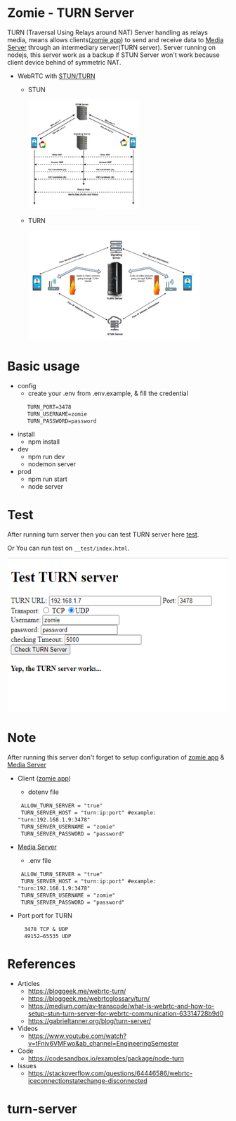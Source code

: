 # Zomie - TURN Server

TURN (Traversal Using Relays around NAT) Server handling as relays media, means allows clients(<a href="https://github.com/Mamena2020/zomie-app">zomie app</a>) to send and receive data to <a href="https://github.com/Mamena2020/zomie-server"> Media Server</a> through an intermediary server(TURN server).
Server running on nodejs, this server work as a backup if STUN Server won't work because client device behind of symmetric NAT.

- WebRTC with <a href="https://medium.com/av-transcode/what-is-webrtc-and-how-to-setup-stun-turn-server-for-webrtc-communication-63314728b9d0">STUN/TURN</a>

   - STUN

     <img src="public/img/stun.png" height="250">

   - TURN

     <img src="public/img/turn.png" height="250">

# Basic usage

- config
  - create your .env from .env.example, & fill the credential
  ```
     TURN_PORT=3478
     TURN_USERNAME=zomie
     TURN_PASSWORD=password
  ```
- install
  - npm install
- dev
  - npm run dev
  - nodemon server
- prod
  - npm run start
  - node server

# Test

After running turn server then you can test TURN server here <a href="https://webrtc.github.io/samples/src/content/peerconnection/trickle-ice/">test</a>. 

Or You can run test on `__test/index.html`.

<img src="public/img/test.png" height="350">



# Note

After running this server don't forget to setup configuration of <a href="https://github.com/Mamena2020/zomie-app">zomie app</a> & <a href="https://github.com/Mamena2020/zomie-server"> Media Server</a>

- Client (<a href="https://github.com/Mamena2020/zomie-app">zomie app</a>)

  - dotenv file

  ```
   ALLOW_TURN_SERVER = "true"
   TURN_SERVER_HOST = "turn:ip:port" #example: "turn:192.168.1.9:3478"
   TURN_SERVER_USERNAME = "zomie"
   TURN_SERVER_PASSWORD = "password"
  ```

- <a href="https://github.com/Mamena2020/zomie-server">Media Server</a>

  - .env file

  ```
   ALLOW_TURN_SERVER = "true"
   TURN_SERVER_HOST = "turn:ip:port" #example: "turn:192.168.1.9:3478"
   TURN_SERVER_USERNAME = "zomie"
   TURN_SERVER_PASSWORD = "password"
  ```

- Port port for TURN
  ```
    3478 TCP & UDP
    49152–65535 UDP
  ```

# References

- Articles
  - https://bloggeek.me/webrtc-turn/
  - https://bloggeek.me/webrtcglossary/turn/
  - https://medium.com/av-transcode/what-is-webrtc-and-how-to-setup-stun-turn-server-for-webrtc-communication-63314728b9d0
  - https://gabrieltanner.org/blog/turn-server/
- Videos
  - https://www.youtube.com/watch?v=tFniv6VMFwo&ab_channel=EngineeringSemester
- Code
  - https://codesandbox.io/examples/package/node-turn
- Issues
  - https://stackoverflow.com/questions/64446586/webrtc-iceconnectionstatechange-disconnected
# turn-server
